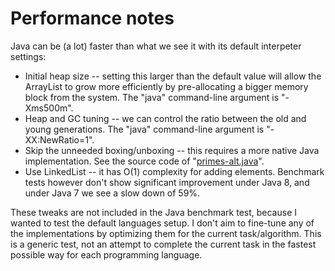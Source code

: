 # Performance notes

Java can be (a lot) faster than what we see it with its default interpeter settings:
* Initial heap size -- setting this larger than the default value will allow the ArrayList to grow more efficiently by pre-allocating a bigger memory block from the system. The "java" command-line argument is "-Xms500m".
* Heap and GC tuning -- we can control the ratio between the old and young generations. The "java" command-line argument is "-XX:NewRatio=1".
* Skip the unneeded boxing/unboxing -- this requires a more native Java implementation. See the source code of "[primes-alt.java](../primes-alt.java)".
* Use LinkedList -- it has O(1) complexity for adding elements. Benchmark tests however don't show significant improvement under Java 8, and under Java 7 we see a slow down of 59%.

These tweaks are not included in the Java benchmark test, because I wanted to test the default languages setup. I don't aim to fine-tune any of the implementations by optimizing them for the current task/algorithm. This is a generic test, not an attempt to complete the current task in the fastest possible way for each programming language.
